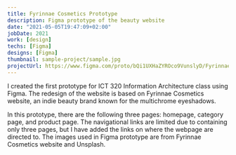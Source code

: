 ```yaml
---
title: Fyrinnae Cosmetics Prototype
description: Figma prototype of the beauty website
date: "2021-05-05T19:47:09+02:00"
jobDate: 2021
work: [design]
techs: [Figma]
designs: [Figma]
thumbnail: sample-project/sample.jpg
projectUrl: https://www.figma.com/proto/bQi1UXHaZYROco9VunslyD/Fyrinnae-Cosmetics-IA?node-id=109%3A2595&scaling=min-zoom
---
```


I created the first prototype for ICT 320 Information Architecture class using Figma. The redesign of the website is based on Fyrinnae Cosmetics website, an indie beauty brand known for the multichrome eyeshadows. 

In this prototype, there are the following three pages: homepage, category page, and product page. The navigational links are limited due to containing only three pages, but I have added the links on where the webpage are directed to. The images used in Figma prototype are from Fyrinnae Cosmetics website and Unsplash. 
